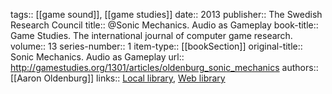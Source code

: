 tags:: [[game sound]], [[game studies]]
date:: 2013
publisher:: The Swedish Research Council
title:: @Sonic Mechanics. Audio as Gameplay
book-title:: Game Studies. The international journal of computer game research.
volume:: 13
series-number:: 1
item-type:: [[bookSection]]
original-title:: Sonic Mechanics. Audio as Gameplay
url:: http://gamestudies.org/1301/articles/oldenburg_sonic_mechanics
authors:: [[Aaron Oldenburg]]
links:: [Local library](zotero://select/groups/2386895/items/IF9RZ6ZH), [Web library](https://www.zotero.org/groups/2386895/items/IF9RZ6ZH)
